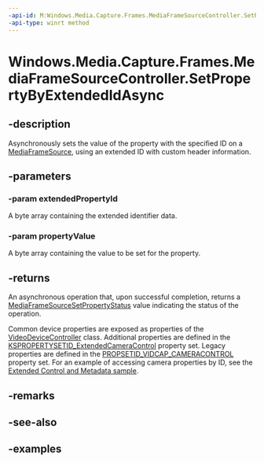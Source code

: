 ```yaml
---
-api-id: M:Windows.Media.Capture.Frames.MediaFrameSourceController.SetPropertyByExtendedIdAsync(System.Byte[],System.Byte[])
-api-type: winrt method
---
```


<!-- Method syntax.
public IAsyncOperation<MediaFrameSourceSetPropertyStatus> MediaFrameSourceController.SetPropertyByExtendedIdAsync(Byte[] extendedPropertyId, Byte[] propertyValue)
-->

# Windows.Media.Capture.Frames.MediaFrameSourceController.SetPropertyByExtendedIdAsync


## -description

Asynchronously sets the value of the property with the specified ID on a [MediaFrameSource](mediaframesource.md), using an extended ID with custom header information.

## -parameters

### -param extendedPropertyId

A byte array containing the extended identifier data.

### -param propertyValue

A byte array containing the value to be set for the property.

## -returns

An asynchronous operation that, upon successful completion, returns a [MediaFrameSourceSetPropertyStatus](mediaframesourcesetpropertystatus.md) value indicating the status of the operation.

Common device properties are exposed as properties of the [VideoDeviceController](/uwp/api/Windows.Media.Devices.VideoDeviceController) class. Additional properties are defined in the [KSPROPERTYSETID_ExtendedCameraControl](/windows-hardware/drivers/stream/kspropertysetid-extendedcameracontrol) property set. Legacy properties are defined in the [PROPSETID_VIDCAP_CAMERACONTROL](/windows-hardware/drivers/stream/propsetid-vidcap-cameracontrol) property set. For an example of accessing camera properties by ID, see the [Extended Control and Metadata sample](https://github.com/microsoft/Windows-Camera/tree/master/Samples/ExtendedControlAndMetadata).

## -remarks

## -see-also

## -examples

